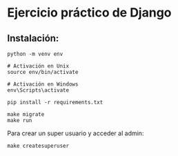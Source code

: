 # Ejercicio práctico de Django

## Instalación:

```
python -m venv env

# Activación en Unix
source env/bin/activate

# Activación en Windows
env\Scripts\activate

pip install -r requirements.txt

make migrate
make run
```

Para crear un super usuario y acceder al admin:

```
make createsuperuser
```
